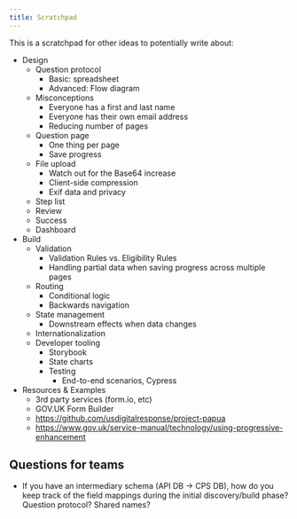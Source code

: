 ```yaml
---
title: Scratchpad
---
```


This is a scratchpad for other ideas to potentially write about:

- Design
  - Question protocol
    - Basic: spreadsheet
    - Advanced: Flow diagram
  - Misconceptions
    - Everyone has a first and last name
    - Everyone has their own email address
    - Reducing number of pages
  - Question page
    - One thing per page
    - Save progress
  - File upload
    - Watch out for the Base64 increase
    - Client-side compression
    - Exif data and privacy
  - Step list
  - Review
  - Success
  - Dashboard
- Build
  - Validation
    - Validation Rules vs. Eligibility Rules
    - Handling partial data when saving progress across multiple pages
  - Routing
    - Conditional logic
    - Backwards navigation
  - State management
    - Downstream effects when data changes
  - Internationalization
  - Developer tooling
    - Storybook
    - State charts
    - Testing
      - End-to-end scenarios, Cypress
- Resources & Examples
  - 3rd party services (form.io, etc)
  - GOV.UK Form Builder
  - https://github.com/usdigitalresponse/project-papua
  - https://www.gov.uk/service-manual/technology/using-progressive-enhancement

## Questions for teams

- If you have an intermediary schema (API DB -> CPS DB), how do you keep track of the field mappings during the initial discovery/build phase? Question protocol? Shared names?

